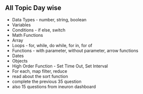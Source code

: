 ## All Topic Day wise
- Data Types - number, string, boolean
- Variables
- Conditions - if else, switch
- Math Functions
- Array
- Loops - for, while, do while, for in, for of
- Functions - with parameter, without parameter, arrow functions
- Dates
- Objects
- High Order Function - Set Time Out, Set Interval
- For each, map filter, reduce
- read about the sort function
- complete the previous 35 question
- also 15 questions from ineuron dashboard
